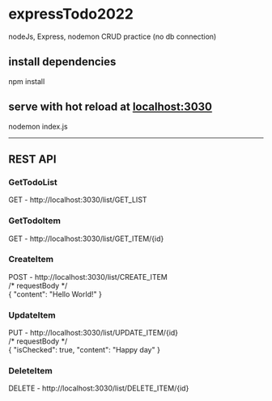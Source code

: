# expressTodo2022
nodeJs, Express, nodemon CRUD practice (no db connection)

## install dependencies
npm install

## serve with hot reload at [localhost:3030](http://localhost:3030)
nodemon index.js
- - -
## REST API
### GetTodoList
GET - http://localhost:3030/list/GET_LIST

### GetTodoItem
GET - http://localhost:3030/list/GET_ITEM/{id}  

### CreateItem
POST - http://localhost:3030/list/CREATE_ITEM  
    /* requestBody */  
    {
        "content": "Hello World!"
    }

### UpdateItem
PUT - http://localhost:3030/list/UPDATE_ITEM/{id}  
    /* requestBody */  
    {
        "isChecked": true,
        "content": "Happy day"
    }

### DeleteItem
DELETE - http://localhost:3030/list/DELETE_ITEM/{id}  